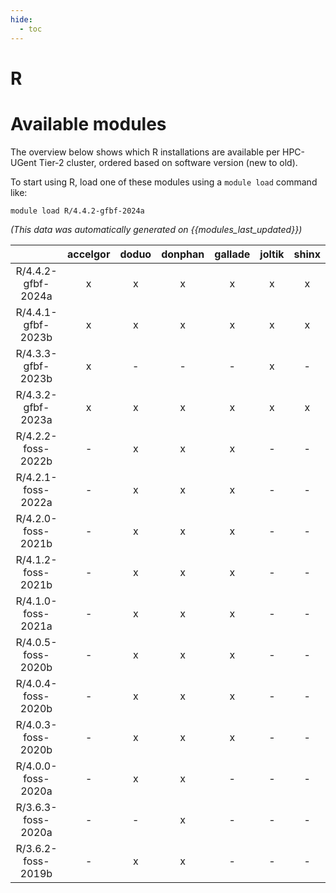 ```yaml
---
hide:
  - toc
---
```


R
=

# Available modules


The overview below shows which R installations are available per HPC-UGent Tier-2 cluster, ordered based on software version (new to old).

To start using R, load one of these modules using a `module load` command like:

```shell
module load R/4.4.2-gfbf-2024a
```

*(This data was automatically generated on {{modules_last_updated}})*  

| |accelgor|doduo|donphan|gallade|joltik|shinx|
| :---: | :---: | :---: | :---: | :---: | :---: | :---: |
|R/4.4.2-gfbf-2024a|x|x|x|x|x|x|
|R/4.4.1-gfbf-2023b|x|x|x|x|x|x|
|R/4.3.3-gfbf-2023b|x|-|-|-|x|-|
|R/4.3.2-gfbf-2023a|x|x|x|x|x|x|
|R/4.2.2-foss-2022b|-|x|x|x|-|-|
|R/4.2.1-foss-2022a|-|x|x|x|-|-|
|R/4.2.0-foss-2021b|-|x|x|x|-|-|
|R/4.1.2-foss-2021b|-|x|x|x|-|-|
|R/4.1.0-foss-2021a|-|x|x|x|-|-|
|R/4.0.5-foss-2020b|-|x|x|x|-|-|
|R/4.0.4-foss-2020b|-|x|x|x|-|-|
|R/4.0.3-foss-2020b|-|x|x|x|-|-|
|R/4.0.0-foss-2020a|-|x|x|-|-|-|
|R/3.6.3-foss-2020a|-|-|x|-|-|-|
|R/3.6.2-foss-2019b|-|x|x|-|-|-|
